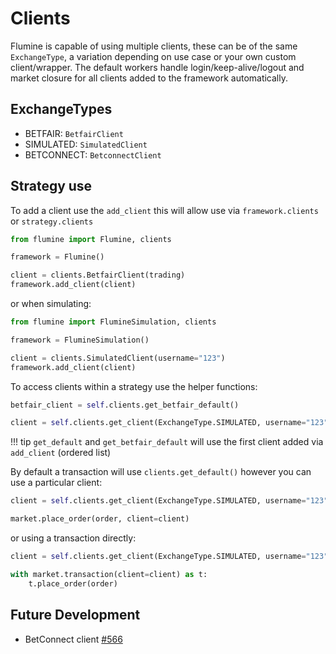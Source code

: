 # Clients

Flumine is capable of using multiple clients, these can be of the same `ExchangeType`, a variation depending on use case or your own custom client/wrapper. The default workers handle login/keep-alive/logout and market closure for all clients added to the framework automatically.

## ExchangeTypes

- BETFAIR: `BetfairClient`
- SIMULATED: `SimulatedClient`
- BETCONNECT: `BetconnectClient`

## Strategy use

To add a client use the `add_client` this will allow use via `framework.clients` or `strategy.clients`

```python
from flumine import Flumine, clients

framework = Flumine()

client = clients.BetfairClient(trading)
framework.add_client(client)
```

or when simulating:

```python
from flumine import FlumineSimulation, clients

framework = FlumineSimulation()

client = clients.SimulatedClient(username="123")
framework.add_client(client)
```

To access clients within a strategy use the helper functions:

```python
betfair_client = self.clients.get_betfair_default()

client = self.clients.get_client(ExchangeType.SIMULATED, username="123")
```

!!! tip
    `get_default` and `get_betfair_default` will use the first client added via `add_client` (ordered list)

By default a transaction will use `clients.get_default()` however you can use a particular client:

```python
client = self.clients.get_client(ExchangeType.SIMULATED, username="123")

market.place_order(order, client=client)
```

or using a transaction directly:

```python
client = self.clients.get_client(ExchangeType.SIMULATED, username="123")

with market.transaction(client=client) as t:
    t.place_order(order)
```

## Future Development

- BetConnect client [#566](https://github.com/liampauling/flumine/issues/566)
